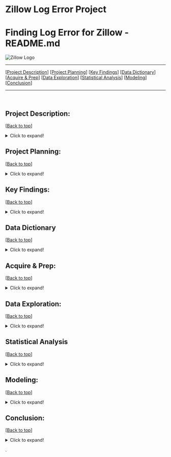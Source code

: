 # Zillow Log Error Project

# <a name="top"></a>Finding Log Error for Zillow - README.md
![Zillow Logo](https://github.com/Zillow-Project/zillow_project_2021/blob/main/Caitlyn/photos/Screen%20Shot%202021-04-01%20at%205.57.59%20PM.png?raw=true)
​
***
[[Project Description](#project_description)]
[[Project Planning](#planning)]
[[Key Findings](#findings)]
[[Data Dictionary](#dictionary)]
[[Acquire & Prep](#acquire_and_prep)]
[[Data Exploration](#explore)]
[[Statistical Analysis](#stats)]
[[Modeling](#model)]
[[Conclusion](#conclusion)]
___
​
​
## <a name="project_description"></a>Project Description:
[[Back to top](#top)]

<details>
  <summary>Click to expand!</summary>

### Description
- Log error is based on our Zestimate price minus the actual sales price of a home, and then we take the log of the difference. But what is causing our errors? Thats what we are here to find out!

### Goals
- Uncovering what the drivers of the error in the Zestimate.
- Utilize clustering models to find these drivers.
- Presenting our finding to the Zillow data science team.

### Where did you get the data?
- Within the Zillow database found in the Codeup Sequel server, we joined specific tables onto our main data set (properties_2017). We also made specific parameters, within sequel, to fit our teams needs for this project.

</details>
    
    
## <a name="planning"></a>Project Planning: 
[[Back to top](#top)]
<details>
  <summary>Click to expand!</summary>

### Projet Outline:
    
- Acquisiton of data through Codeup SQL Server, using env.py file with username, password, and host
- Prepare and clean data with python - Jupyter Labs
- Explore data
    - if value are what the dictionary says they are
    - null values
        - are the fixable or should they just be deleted
    - categorical or continuous values
    - Make graphs that show 
- Run statistical analysis
- Modeling
    - Make multiple models
    -Pick best model
    - Test Data
    - Conclude results
        
### Hypothesis
- Living in Los Angeles may be causing log error because of majorly different economic standings within the area.
- Latitude and Longitude are drivers of log error because one home may be in the hills, another may be on the coast, another may be in the dessert.
- Homes with heating systems are drivers of log error, because normally it is important but in southern California it is just nice to have but not a necessity.

### Target variable
- logerror

</details>

    
## <a name="findings"></a>Key Findings:
[[Back to top](#top)]

<details>
  <summary>Click to expand!</summary>
​
### Explore:
- What are your key findings from explore?
​
​
### Stats
- What are your key findings from stats?
​
### Modeling:
- Model results?
​
​
***
​
    
</details>

## <a name="dictionary"></a>Data Dictionary  
[[Back to top](#top)]

<details>
  <summary>Click to expand!</summary>

### Data Used
    
| Attribute | Definition | Data Type |
| ----- | ----- | ----- |
| tax_value | The total tax assessed value of the parcel | float  |
| bathrooms | Number of bathrooms in home including fractional bathrooms | float |
| bedrooms | Number of bedrooms in home | float |
| city |   City in which the property is located (if any) | float |
| county |   County in which the property is located) | float |
| fips |   Federal Information Processing Standard code -  see https://en.wikipedia.org/wiki/FIPS_county_code for more details | float |
| house_age | year_built minus current year | int |
| latitude | Latitude of the middle of the parcel multiplied by 10<sup>6</sup> | float |
| longitude | Longitude of the middle of the parcel multiplied by 10<sup>6</sup> | float |
| square_feet | Calculated total finished living area of the home | float |
| taxamount	|  The total property tax assessed for that assessment year | int |
| untcnt |   Number of units the structure is built into (i.e. 2 = duplex, 3 = triplex, etc...) | int |
| has_heating_system |  If the house has a heating system or not | int |
| land_type |  Type of land use the property is zoned for | float |
| quality |   Overall assessment of condition of the building from best (lowest) to worst (highest) | float |
| has_fireplace |  If the house has a fireplace or not | int |
| full_bathrooms |  Number of full bathrooms (sink, shower + bathtub, and toilet) present in home | int |
| lot_square_feet |   Area of the lot in square feet | float |
| has_pool |  If the house has a pool or not | float |
| room_count |  Total number of rooms in the principal residence | float |
| structure_tax_value |  The assessed value of the built structure on the parcel | float |
| land_tax_value | The assessed value of the land area of the parcel  | float |
| logerror* |  The log of the zestimate minus actual sold price of house | float |    
| in_los_angeles |  If the house is in Los Angeles or not | int |
| in_orange_county |  If the house is in Orange County or not | int |    
| in_ventura |  If the house is in Ventura or not | int |
| tax_rate |  Rate of tax in the area | float |   
| level_of_log_error |  The log of the zestimate minus actual sold price of house binned| category |
| acres  |  How many acres the property has | float |       
| square_feet_bins |  Calculated total finished living area of the home binned | int | 
| lot_sqft_bins |  Area of the lot in square feet binned. | int |     
| acre_bins |  How many acres the property has binned | int |    
 

    
\*  Indicates the target feature in this Zillow data.

***
</details>

## <a name="acquire_and_prep"></a>Acquire & Prep:
[[Back to top](#top)]

<details>
  <summary>Click to expand!</summary>

### Acquire Data:
- Gather data from zillow database in the Codeup Sequel server.
    - Code to do this can be found in the wrangle.py file under the `get_zillow_data()` function

### Prepare Data
- To clean the data we had to:
    - Dop columns and rows with 50% or more null values 
    - Replace NULL values
    - Encode features
    - Create new features
    - Drop features
    - Rename features
    - Turn some features into binary features
    - Change some features to int64
    - Handle Outliers
    - Bin some larger features
- From here we :
    - Split the data into train, validate, and test
    - Split train, validate, and test into X and y
    - Scaled the data

​
| Function Name | Purpose |
| ----- | ----- |
| acquire_functions | DOCSTRING | 
| prepare_functions | DOCSTRING | 
| wrangle_functions() | DOCSTRING |
​
***
​

    
</details>



## <a name="explore"></a>Data Exploration:
[[Back to top](#top)]

<details>
  <summary>Click to expand!</summary>
    
- wrangle.py 
​
| Function Name | Definition |
| ------------ | ------------- |
| select_kbest | This function takes in a dataframe, the target feature as a string, and an interger (k) that must be less than or equal to the number of features and returns the (k) best features |
| rfe | This function takes in a dataframe, the target feature as a string, and an interger (k) that must be less than or equal to the number of features and returns the best features by making a model, removing the weakest feature, then, making a new model, and removing the weakest feature, and so on. |
| train_validate_test_split | This function takes in a dataframe, the target feature as a string, and a seed interger and returns split data: train, validate, test, X_train, y_train, X_validate, y_validate, X_test, y_test |
| get_object_cols() | This function takes in a dataframe and identifies the columns that are object types and returns a list of those column names |
| get_numeric_cols(X_train, object_cols) | This function takes in a dataframe and list of object column names and returns a list of all other columns names, the non-objects. |
| min_max_scale(X_train, X_validate, X_test, numeric_cols) | This function takes in 3 dataframes with the same columns, a list of numeric column names (because the scaler can only work with numeric columns), and fits a min-max scaler to the first dataframe and transforms all 3 dataframes using that scaler. It returns 3 dataframes with the same column names and scaled values. 
​
​
### Function1 used:
- Outcome of the use of the function 
​
### Function2 used:
- Outcome of the use of the function 
​
***
​
</details>    

## <a name="stats"></a>Statistical Analysis
[[Back to top](#top)]
<details>
  <summary>Click to expand!</summary>

​
### Stats Test 1:
 - What is the test?
 - Why use this test?
 - What is being compared?
​
#### Hypothesis:
- The null hypothesis (H<sub>0</sub>) is... 
- The alternate hypothesis (H<sub>1</sub>) is ...
​
​
#### Confidence level and alpha value:
- I established a 95% confidence level
- alpha = 1 - confidence, therefore alpha is 0.05
​
#### Results:
 - Results of statistical tests
​
 - Summary:
     - In depth take-a-ways from the results
​
### Stats Test 2 
 - What is the test?
 - Why use this test?
 - What is being compared?
​
#### Hypothesis:
- The null hypothesis (H<sub>0</sub>) is... 
- The alternate hypothesis (H<sub>1</sub>) is ...
​
​
#### Confidence level and alpha value:
- I established a 95% confidence level
- alpha = 1 - confidence, therefore alpha is 0.05
​
#### Results:
 - Results of statistical tests
​
 - Summary:
     - In depth take-a-ways from the results
​
### Stats Test 3
 - What is the test?
 - Why use this test?
 - What is being compared?
​
#### Hypothesis:
- The null hypothesis (H<sub>0</sub>) is... 
- The alternate hypothesis (H<sub>1</sub>) is ...
​
​
#### Confidence level and alpha value:
- I established a 95% confidence level
- alpha = 1 - confidence, therefore alpha is 0.05
​
#### Results:
 - Results of statistical tests
​
 - Summary:
     - In depth take-a-ways from the results
​
***
​
    
</details>    

## <a name="model"></a>Modeling:
[[Back to top](#top)]
<details>
  <summary>Click to expand!</summary>
​
Summary of modeling choices...
​
### Baseline
​
​
- What is the first step?
    
```json
{
Input code here if you want...
}
```
- Next Step:
​
```json
{
Code...
}
```
​
- Baseline Results: 
    - What are the numbers we are trying to beat with our model.
        
***
​
### Models and R<sup>2</sup> Values:
- Will run the following models:
    - Model 1
        - brief summary of what the model does.
    - Model 2 
        - brief summary of what the model does.
    - etc.
​
- Other indicators of model performance with breif defiition and why it's important:
    - R<sup>2</sup> Value is the coefficient of determination, pronounced "R squared", is the proportion of the variance in the dependent variable that is predictable from the independent variable. 
    - Essentially it is a statistical measure of how close the data are to the fitted regression line.
#### Model 1:
​
```json 
{
Model 1 code:
}
```
- Model 1 results:
    - Metric for Model 1:
        - Training/In-Sample:  **Results**
        - Validation/Out-of-Sample:  **Results**
    - Other metrics: (R<sup>2</sup> Value = )
​
​
### Model 2 :
​
```json 
{
Model 2 code:
}
```
- Model 2 results:
    - Metric for Model 1:
        - Training/In-Sample:  **Results**
        - Validation/Out-of-Sample:  **Results**
    - Other metrics: (R<sup>2</sup> Value = )
​
​
### Eetc:
​
## Selecting the Best Model:
​
### Use Table below as a template for all Modeling results for easy comparison:
​
| Model | Training/In Sample RMSE | Validation/Out of Sample RMSE | R<sup>2</sup> Value |
| ---- | ----| ---- | ---- |
| Baseline | 271194.48 | 272149.78 | -2.1456 x 10<sup>-5</sup> |
| Linear Regression | 217503.9051 | 220468.9564 | 0.3437 |
| Tweedie Regressor (GLM) | 217516.6069 | 220563.6468 | 0.3432 |
| Lasso Lars | 217521.8752 | 220536.3882 | 0.3433 |
| Polynomial Regression | 211227.5585 | 214109.6968 | 0.3810 |
​
- Why did you choose this model?
- 
​
## Testing the Model
```json
{
Model Testing Code...
}
```
- Model Testing Results
     - Out-of-Sample Performance:  **Results**
​
​
***
​
</details>  

## <a name="conclusion"></a>Conclusion:
[[Back to top](#top)]
<details>
  <summary>Click to expand!</summary>
​
Reiterate explore findings, statistical analysis, and modeling take-a-ways
​
What could be done to improve the model?
What would you do with more time? 
​
Anything else of note worth adding? Add it here.
</details>  

>>>>>>>>>>>>>>>
.

